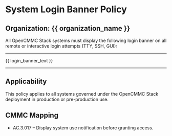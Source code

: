 # System Login Banner Policy

## Organization: {{ organization_name }}

All OpenCMMC Stack systems must display the following login banner on all remote or interactive login attempts (TTY, SSH, GUI):

---

{{ login_banner_text }}

---

## Applicability
This policy applies to all systems governed under the OpenCMMC Stack deployment in production or pre-production use.

## CMMC Mapping
- AC.3.017 – Display system use notification before granting access.
